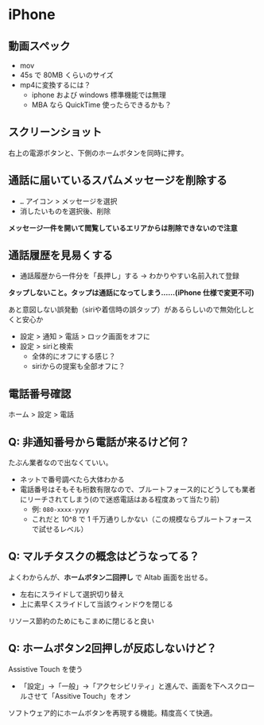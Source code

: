 # iPhone

## 動画スペック
- mov
- 45s で 80MB くらいのサイズ
- mp4に変換するには？
    - iphone および windows 標準機能では無理
    - MBA なら QuickTime 使ったらできるかも？

## スクリーンショット
右上の電源ボタンと、下側のホームボタンを同時に押す。

## 通話に届いているスパムメッセージを削除する
- `…` アイコン > メッセージを選択
- 消したいものを選択後、削除

**メッセージ一件を開いて閲覧しているエリアからは削除できないので注意**

## 通話履歴を見易くする
- 通話履歴から一件分を「長押し」する → わかりやすい名前入れて登録

**タップしないこと。タップは通話になってしまう……(iPhone 仕様で変更不可)**

あと意図しない誤発動（siriや着信時の誤タップ）があるらしいので無効化しとくと安心か

- 設定 > 通知 > 電話 > ロック画面をオフに
- 設定 > siriと検索
    - 全体的にオフにする感じ？
    - siriからの提案も全部オフに？

## 電話番号確認
ホーム > 設定 > 電話

## Q: 非通知番号から電話が来るけど何？
たぶん業者なので出なくていい。

- ネットで番号調べたら大体わかる
- 電話番号はそもそも桁数有限なので、ブルートフォース的にどうしても業者にリーチされてしまう(ので迷惑電話はある程度あって当たり前)
    - 例: `080-xxxx-yyyy`
    - これだと 10^8 で 1 千万通りしかない（この規模ならブルートフォースで試せるレベル）

## Q: マルチタスクの概念はどうなってる？
よくわからんが、**ホームボタン二回押し** で Altab 画面を出せる。

- 左右にスライドして選択切り替え
- 上に素早くスライドして当該ウィンドウを閉じる

リソース節約のためにもこまめに閉じると良い

## Q: ホームボタン2回押しが反応しないけど？
Assistive Touch を使う

- 「設定」→「一般」→「アクセシビリティ」と進んで、画面を下へスクロールさせて「Assitive Touch」をオン

ソフトウェア的にホームボタンを再現する機能。精度高くて快適。
